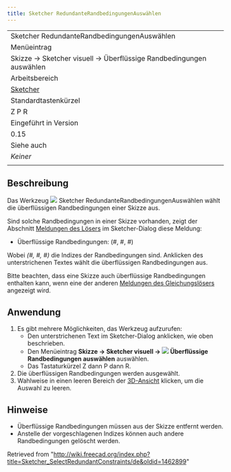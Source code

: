 ```yaml
---
title: Sketcher RedundanteRandbedingungenAuswählen
---
```


|                                                                    |
| ------------------------------------------------------------------ |
| Sketcher RedundanteRandbedingungenAuswählen                        |
| Menüeintrag                                                        |
| Skizze → Sketcher visuell → Überflüssige Randbedingungen auswählen |
| Arbeitsbereich                                                     |
| [Sketcher](/Sketcher_Workbench/de "Sketcher Workbench/de")         |
| Standardtastenkürzel                                               |
| Z P R                                                              |
| Eingeführt in Version                                              |
| 0.15                                                               |
| Siehe auch                                                         |
| _Keiner_                                                           |
|                                                                    |

## Beschreibung

Das Werkzeug ![](/images/Sketcher_SelectRedundantConstraints.svg) Sketcher RedundanteRandbedingungenAuswählen wählt die überflüssigen Randbedingungen einer Skizze aus.

Sind solche Randbedingungen in einer Skizze vorhanden, zeigt der Abschnitt [Meldungen des Lösers](/Sketcher_Dialog/de#Meldungen_des_Gleichungslösers "Sketcher Dialog/de") im Sketcher-Dialog diese Meldung:

- Überflüssige Randbedingungen: (#, #, #)

Wobei _(#, #, #)_ die Indizes der Randbedingungen sind. Anklicken des unterstrichenen Textes wählt die überflüssigen Randbedingungen aus.

Bitte beachten, dass eine Skizze auch überflüssige Randbedingungen enthalten kann, wenn eine der anderen [Meldungen des Gleichungslösers](/Sketcher_Dialog/de#Meldungen_des_Gleichungslösers "Sketcher Dialog/de") angezeigt wird.

## Anwendung

1. Es gibt mehrere Möglichkeiten, das Werkzeug aufzurufen:
   - Den unterstrichenen Text im Sketcher-Dialog anklicken, wie oben beschrieben.
   - Den Menüeintrag **Skizze → Sketcher visuell → ![](/images/Sketcher_SelectRedundantConstraints.svg) Überflüssige Randbedingungen auswählen** auswählen.
   - Das Tastaturkürzel Z dann P dann R.
2. Die überflüssigen Randbedingungen werden ausgewählt.
3. Wahlweise in einen leeren Bereich der [3D-Ansicht](/3D_view "3D view") klicken, um die Auswahl zu leeren.

## Hinweise

- Überflüssige Randbedingungen müssen aus der Skizze entfernt werden.
- Anstelle der vorgeschlagenen Indizes können auch andere Randbedingungen gelöscht werden.

Retrieved from "<http://wiki.freecad.org/index.php?title=Sketcher_SelectRedundantConstraints/de&oldid=1462899>"
